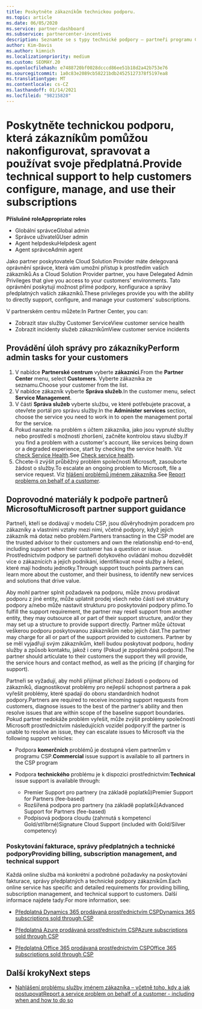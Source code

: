 ```yaml
---
title: Poskytněte zákazníkům technickou podporu.
ms.topic: article
ms.date: 06/05/2020
ms.service: partner-dashboard
ms.subservice: partnercenter-incentives
description: Seznamte se s typy technické podpory – partneři programu Cloud Solution Provider můžou nabízet své zákazníky.
author: Kim-Davis
ms.author: kimnich
ms.localizationpriority: medium
ms.custom: SEOMAY.20
ms.openlocfilehash: e7488720bf0028dcccd86ee51b18d2a42b753e76
ms.sourcegitcommit: 1a0c83e2089cb58221bdb24525127378f5197ea8
ms.translationtype: MT
ms.contentlocale: cs-CZ
ms.lasthandoff: 01/14/2021
ms.locfileid: "98215828"
---
```

# <a name="provide-technical-support-to-help-customers-configure-manage-and-use-their-subscriptions"></a><span data-ttu-id="d1ac3-103">Poskytněte technickou podporu, která zákazníkům pomůžou nakonfigurovat, spravovat a používat svoje předplatná.</span><span class="sxs-lookup"><span data-stu-id="d1ac3-103">Provide technical support to help customers configure, manage, and use their subscriptions</span></span>


<span data-ttu-id="d1ac3-104">**Příslušné role**</span><span class="sxs-lookup"><span data-stu-id="d1ac3-104">**Appropriate roles**</span></span>

- <span data-ttu-id="d1ac3-105">Globální správce</span><span class="sxs-lookup"><span data-stu-id="d1ac3-105">Global admin</span></span>
- <span data-ttu-id="d1ac3-106">Správce uživatelů</span><span class="sxs-lookup"><span data-stu-id="d1ac3-106">User admin</span></span>
- <span data-ttu-id="d1ac3-107">Agent helpdesku</span><span class="sxs-lookup"><span data-stu-id="d1ac3-107">Helpdesk agent</span></span>
- <span data-ttu-id="d1ac3-108">Agent správce</span><span class="sxs-lookup"><span data-stu-id="d1ac3-108">Admin agent</span></span>

<span data-ttu-id="d1ac3-109">Jako partner poskytovatele Cloud Solution Provider máte delegovaná oprávnění správce, která vám umožní přístup k prostředím vašich zákazníků.</span><span class="sxs-lookup"><span data-stu-id="d1ac3-109">As a Cloud Solution Provider partner, you have Delegated Admin Privileges that give you access to your customers' environments.</span></span> <span data-ttu-id="d1ac3-110">Tato oprávnění poskytují možnost přímé podpory, konfigurace a správy předplatných vašich zákazníků.</span><span class="sxs-lookup"><span data-stu-id="d1ac3-110">These privileges provide you with the ability to directly support, configure, and manage your customers' subscriptions.</span></span>

<span data-ttu-id="d1ac3-111">V partnerském centru můžete:</span><span class="sxs-lookup"><span data-stu-id="d1ac3-111">In Partner Center, you can:</span></span>

- <span data-ttu-id="d1ac3-112">Zobrazit stav služby Customer Service</span><span class="sxs-lookup"><span data-stu-id="d1ac3-112">View customer service health</span></span>
- <span data-ttu-id="d1ac3-113">Zobrazit incidenty služeb zákazníkům</span><span class="sxs-lookup"><span data-stu-id="d1ac3-113">View customer service incidents</span></span>

## <a name="perform-admin-tasks-for-your-customers"></a><span data-ttu-id="d1ac3-114">Provádění úloh správy pro zákazníky</span><span class="sxs-lookup"><span data-stu-id="d1ac3-114">Perform admin tasks for your customers</span></span>

1. <span data-ttu-id="d1ac3-115">V nabídce **Partnerské centrum** vyberte **zákazníci**.</span><span class="sxs-lookup"><span data-stu-id="d1ac3-115">From the **Partner Center** menu, select **Customers**.</span></span> <span data-ttu-id="d1ac3-116">Vyberte zákazníka ze seznamu.</span><span class="sxs-lookup"><span data-stu-id="d1ac3-116">Choose your customer from the list.</span></span>
2. <span data-ttu-id="d1ac3-117">V nabídce zákazník vyberte **Správa služeb**.</span><span class="sxs-lookup"><span data-stu-id="d1ac3-117">In the customer menu, select **Service Management**.</span></span>
3. <span data-ttu-id="d1ac3-118">V části **Správa služeb** vyberte službu, ve které potřebujete pracovat, a otevřete portál pro správu služby.</span><span class="sxs-lookup"><span data-stu-id="d1ac3-118">In the **Administer services** section, choose the service you need to work in to open the management portal for the service.</span></span>
4. <span data-ttu-id="d1ac3-119">Pokud narazíte na problém s účtem zákazníka, jako jsou vypnuté služby nebo prostředí s možností zhoršení, začněte kontrolou stavu služby.</span><span class="sxs-lookup"><span data-stu-id="d1ac3-119">If you find a problem with a customer's account, like services being down or a degraded experience, start by checking the service health.</span></span> <span data-ttu-id="d1ac3-120">Viz [check Service Health](check-service-health.md).</span><span class="sxs-lookup"><span data-stu-id="d1ac3-120">See [Check service health](check-service-health.md).</span></span>
5. <span data-ttu-id="d1ac3-121">Chcete-li zvýšit průběžný problém společnosti Microsoft, zasouborte žádost o služby.</span><span class="sxs-lookup"><span data-stu-id="d1ac3-121">To escalate an ongoing problem to Microsoft, file a service request.</span></span> <span data-ttu-id="d1ac3-122">Viz [hlášení problémů jménem zákazníka](report-problems-on-behalf-of-a-customer.md).</span><span class="sxs-lookup"><span data-stu-id="d1ac3-122">See [Report problems on behalf of a customer](report-problems-on-behalf-of-a-customer.md).</span></span>

## <a name="microsoft-partner-support-guidance"></a><span data-ttu-id="d1ac3-123">Doprovodné materiály k podpoře partnerů Microsoftu</span><span class="sxs-lookup"><span data-stu-id="d1ac3-123">Microsoft partner support guidance</span></span>

<span data-ttu-id="d1ac3-124">Partneři, kteří se dodávají v modelu CSP, jsou důvěryhodným poradcem pro zákazníky a vlastními vztahy mezi nimi, včetně podpory, když jejich zákazník má dotaz nebo problém.</span><span class="sxs-lookup"><span data-stu-id="d1ac3-124">Partners transacting in the CSP model are the trusted advisor to their customers and own the relationship end-to-end, including support when their customer has a question or issue.</span></span> <span data-ttu-id="d1ac3-125">Prostřednictvím podpory se partneři dotykového ovládání mohou dozvědět více o zákaznících a jejich podnikání, identifikovat nové služby a řešení, které mají hodnotu jednotky.</span><span class="sxs-lookup"><span data-stu-id="d1ac3-125">Through support touch points partners can learn more about the customer, and their business, to identify new services and solutions that drive value.</span></span>

<span data-ttu-id="d1ac3-126">Aby mohl partner splnit požadavek na podporu, může znovu prodávat podporu z jiné entity, může uplatnit prodej všech nebo částí své struktury podpory a/nebo může nastavit strukturu pro poskytování podpory přímo.</span><span class="sxs-lookup"><span data-stu-id="d1ac3-126">To fulfill the support requirement, the partner may resell support from another entity, they may outsource all or part of their support structure, and/or they may set up a structure to provide support directly.</span></span>  <span data-ttu-id="d1ac3-127">Partner může účtovat veškerou podporu poskytovanou zákazníkům nebo jejich část.</span><span class="sxs-lookup"><span data-stu-id="d1ac3-127">The partner may charge for all or part of the support provided to customers.</span></span> <span data-ttu-id="d1ac3-128">Partner by se měl vyjadřují svým zákazníkům, kteří budou poskytovat podporu, hodiny služby a způsob kontaktu, jakož i ceny (Pokud je zpoplatněná podpora).</span><span class="sxs-lookup"><span data-stu-id="d1ac3-128">The partner should articulate to their customers the support they will provide, the service hours and contact method, as well as the pricing (if charging for support).</span></span> 

<span data-ttu-id="d1ac3-129">Partneři se vyžadují, aby mohli přijímat příchozí žádosti o podporu od zákazníků, diagnostikovat problémy pro nejlepší schopnost partnera a pak vyřešit problémy, které spadají do oboru standardních hodnot podpory.</span><span class="sxs-lookup"><span data-stu-id="d1ac3-129">Partners are required to receive incoming support requests from customers, diagnose issues to the best of the partner's ability and then resolve issues that are within scope of the baseline support boundaries.</span></span> <span data-ttu-id="d1ac3-130">Pokud partner nedokáže problém vyřešit, může zvýšit problémy společnosti Microsoft prostřednictvím následujících vozidel podpory:</span><span class="sxs-lookup"><span data-stu-id="d1ac3-130">If the partner is unable to resolve an issue, they can escalate issues to Microsoft via the following support vehicles:</span></span>

- <span data-ttu-id="d1ac3-131">Podpora **komerčních** problémů je dostupná všem partnerům v programu CSP.</span><span class="sxs-lookup"><span data-stu-id="d1ac3-131">**Commercial** issue support is available to all partners in the CSP program</span></span>

- <span data-ttu-id="d1ac3-132">Podpora **technického** problému je k dispozici prostřednictvím:</span><span class="sxs-lookup"><span data-stu-id="d1ac3-132">**Technical** issue support is available through:</span></span>

  - <span data-ttu-id="d1ac3-133">Premier Support pro partnery (na základě poplatků)</span><span class="sxs-lookup"><span data-stu-id="d1ac3-133">Premier Support for Partners (fee-based)</span></span>
  - <span data-ttu-id="d1ac3-134">Rozšířená podpora pro partnery (na základě poplatků)</span><span class="sxs-lookup"><span data-stu-id="d1ac3-134">Advanced Support for Partners (fee-based)</span></span>
  - <span data-ttu-id="d1ac3-135">Podpisová podpora cloudu (zahrnutá s kompetencí Gold/stříbrné)</span><span class="sxs-lookup"><span data-stu-id="d1ac3-135">Signature Cloud Support (included with Gold/Silver competency)</span></span>

### <a name="providing-billing-subscription-management-and-technical-support"></a><span data-ttu-id="d1ac3-136">Poskytování fakturace, správy předplatných a technické podpory</span><span class="sxs-lookup"><span data-stu-id="d1ac3-136">Providing billing, subscription management, and technical support</span></span> 

<span data-ttu-id="d1ac3-137">Každá online služba má konkrétní a podrobné požadavky na poskytování fakturace, správy předplatných a technické podpory zákazníkům.</span><span class="sxs-lookup"><span data-stu-id="d1ac3-137">Each online service has specific and detailed requirements for providing billing, subscription management, and technical support to customers.</span></span> <span data-ttu-id="d1ac3-138">Další informace najdete tady:</span><span class="sxs-lookup"><span data-stu-id="d1ac3-138">For more information, see:</span></span>

- [<span data-ttu-id="d1ac3-139">Předplatná Dynamics 365 prodávaná prostřednictvím CSP</span><span class="sxs-lookup"><span data-stu-id="d1ac3-139">Dynamics 365 subscriptions sold through CSP</span></span>](https://www.microsoftpartnercommunity.com/t5/CSP/Microsoft-Partner-Support-Guidance/m-p/5262#M30)

- [<span data-ttu-id="d1ac3-140">Předplatná Azure prodávaná prostřednictvím CSP</span><span class="sxs-lookup"><span data-stu-id="d1ac3-140">Azure subscriptions sold through CSP</span></span>](https://www.microsoftpartnercommunity.com/t5/CSP/Microsoft-Partner-Support-Guidance/m-p/5263#M31)

- [<span data-ttu-id="d1ac3-141">Předplatná Office 365 prodávaná prostřednictvím CSP</span><span class="sxs-lookup"><span data-stu-id="d1ac3-141">Office 365 subscriptions sold through CSP</span></span>](https://www.microsoftpartnercommunity.com/t5/CSP/Microsoft-Partner-Support-Guidance/m-p/5264#M32)

## <a name="next-steps"></a><span data-ttu-id="d1ac3-142">Další kroky</span><span class="sxs-lookup"><span data-stu-id="d1ac3-142">Next steps</span></span>

- [<span data-ttu-id="d1ac3-143">Nahlášení problému služby jménem zákazníka – včetně toho, kdy a jak postupovat</span><span class="sxs-lookup"><span data-stu-id="d1ac3-143">Report a service problem on behalf of a customer - including when and how to do so</span></span>](report-problems-on-behalf-of-a-customer.md)